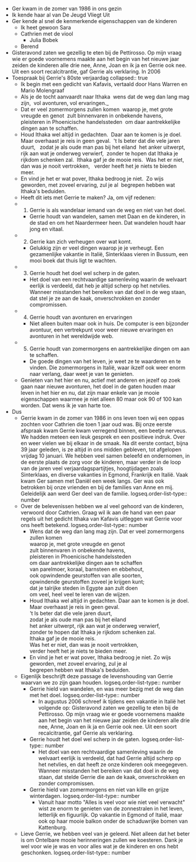 - Ger kwam in de zomer van 1986 in ons gezin
- Ik kende haar al van De Jeugd Vliegt Uit
- Ger kende al snel de kenmerkende eigenschappen van de kinderen
	- Ik heet gewoon Sara
	- Cathrien met de viool
		- Julia Bobek
	- Berend
- Gisteravond zaten we gezellig te eten bij de Pettirosso. Op mijn vraag wie er goede voornemens maakte aan het begin van het nieuwe jaar zeiden de kinderen alle drie nee, Anne, Joan en ik ja en Gerrie ook nee. Uit een soort recalcitrantie, gaf Gerrie als verklaring. In 2006
- Toespraak bij Gerrie's 80ste verjaardag
  collapsed:: true
	- Ik begin met een gedicht van Kafavis, vertaald door Hans Warren en Mario Molengraaf
	- Als je de tocht aanvaardt naar Ithaka 
	  wens dat de weg dan lang mag zijn, 
	  vol avonturen, vol ervaringen._
	- Dat er veel zomermorgens zullen komen 
	  waarop je, met grote vreugde en genot 
	  zult binnenvaren in onbekende havens, 
	  pleisteren in Phoenicische handelssteden 
	  om daar aantrekkelijke dingen aan te schaffen.
	- Houd Ithaka wel altijd in gedachten. 
	  Daar aan te komen is je doel. 
	  Maar overhaast je reis in geen geval. 
	  't Is beter dat die vele jaren duurt,  
	  zodat je als oude man pas bij het eiland 
	  het anker uitwerpt, rijk aan wat je onderweg verwierf, 
	  zonder te hopen dat Ithaka je rijkdom schenken zal. 
	  Ithaka gaf je de mooie reis. 
	  Was het er niet, dan was je nooit vertrokken,  
	  verder heeft het je niets te bieden meer.
	- En vind je het er wat pover, Ithaka bedroog je niet. 
	  Zo wijs geworden, met zoveel ervaring, zul je al 
	  begrepen hebben wat Ithaka's beduiden.
	- Heeft dit iets met Gerrie te maken? Ja, om vijf redenen:
	- 1. Gerrie is als wandelaar iemand van de weg en niet van het doel.
		- Gerrie houdt van wandelen, samen met Daan en de kinderen, in de stad en om het Naardermeer heen. Dat wandelen houdt haar jong en vitaal.
	- 2. Gerrie kan zich verheugen over wat komt.
		- Gelukkig zijn er veel dingen waarop je je verheugt. Een gezamenlijke vakantie in Italië, Sinterklaas vieren in Bussum, een mooi boek dat thuis ligt te wachten.
	- 3. Gerrie houdt het doel wel scherp in de gaten.
		- Het doel van een rechtvaardige samenleving waarin de welvaart eerlijk is verdeeld, dat heb je altijd scherp op het netvlies. Wanneer misstanden het bereiken van dat doel in de weg staan, dat stel je ze aan de kaak, onverschrokken en zonder compromissen.
	- 4. Gerrie houdt van avonturen en ervaringen
		- Niet alleen buiten maar ook in huis. De computer is een bijzonder avontuur, een vertrekpunt voor weer nieuwe ervaringen en avonturen in het wereldwijde web.
	- 5. Gerrie houdt van zomermorgens en aantrekkelijke dingen om aan te schaffen.
		- De goede dingen van het leven, je weet ze te waarderen en te vinden. Die zomermorgens in Italië, waar ikzelf ook weer enorm naar verlang, daar weet je van te genieten.
	- Genieten van het hier en nu, actief met anderen en jezelf op zoek gaan naar nieuwe avonturen, het doel in de gaten houden maar leven in het hier en nu, dat zijn maar enkele van je mooie eigenschappen waarmee je niet alleen 80 maar ook 90 of 100 kan worden. Dat wens ik je van harte toe.
- Dus
	- Gerrie kwam in de zomer van 1986 in ons leven toen wij een oppas zochten voor Cathrien die toen 1 jaar oud was. Bij onze eerste afspraak kwam Gerrie kwam verregend binnen, een beetje nerveus. We hadden meteen een leuk gesprek en een positieve indruk. Over en weer vielen we bij elkaar in de smaak. Na dit eerste contact, bijna 39 jaar geleden, is ze altijd in ons midden gebleven, tot afgelopen vrijdag 10 januari. We hebben veel samen beleefd en ondernomen, in de eerste plaats de zorg voor de kinderen, maar verder in de loop van de jaren veel verjaardagspartijtjes, hoogtijdagen zoals Sinterklaas, en diverse vakanties in Egmond, Frankrijk en Italië. Vaak kwam Ger samen met Daniël een week langs. Ger was ook betrokken bij onze vrienden en bij de families van Anne en mij. Geleidelijk aan werd Ger deel van de familie.
	  logseq.order-list-type:: number
	- Over de belevenissen hebben we al veel gehoord van de kinderen, verwoord door Cathrien. Graag wil ik aan de hand van een paar regels uit het  gedicht Ithaka van Kafavis uitleggen wat Gerrie voor ons heeft betekend.
	  logseq.order-list-type:: number
		- Wens dat de weg dan lang mag zijn.
		  Dat er veel zomermorgens zullen komen  
		  waarop je, met grote vreugde en genot  
		  zult binnenvaren in onbekende havens,  
		  pleisteren in Phoenicische handelssteden  
		  om daar aantrekkelijke dingen aan te schaffen  
		  van parelmoer, koraal, barnsteen en ebbehout,  
		  ook opwindende geurstoffen van alle soorten,  
		  opwindende geurstoffen zoveel je krijgen kunt;  
		  dat je talrijke steden in Egypte aan zult doen  
		  om veel, heel veel te leren van de wijzen.
		- Houd Ithaka wel altijd in gedachten.
		  Daar aan te komen is je doel.  
		  Maar overhaast je reis in geen geval.  
		  't Is beter dat die vele jaren duurt,  
		  zodat je als oude man pas bij het eiland  
		  het anker uitwerpt, rijk aan wat je onderweg verwierf,  
		  zonder te hopen dat Ithaka je rijkdom schenken zal.  
		  Ithaka gaf je de mooie reis.  
		  Was het er niet, dan was je nooit vertrokken,  
		  verder heeft het je niets te bieden meer.
		- En vind je het er wat pover, Ithaka bedroog je niet.
		  Zo wijs geworden, met zoveel ervaring, zul je al  
		  begrepen hebben wat Ithaka's beduiden.
	- Eigenlijk beschrijft deze passage de levenshouding van Gerrie waarvan we zo zijn gaan houden.
	  logseq.order-list-type:: number
		- Gerrie hield van wandelen, en was meer bezig met de weg dan met het doel.
		  logseq.order-list-type:: number
			- In augustus 2006 schreef ik tijdens een vakantie in Italië het volgende op: Gisteravond zaten we gezellig te eten bij de Pettirosso. Op mijn vraag wie er goede voornemens maakte aan het begin van het nieuwe jaar zeiden de kinderen alle drie nee, Anne, Joan en ik ja en Gerrie ook nee. Uit een soort recalcitrantie, gaf Gerrie als verklaring.
		- Gerrie houdt het doel wel scherp in de gaten.
		  logseq.order-list-type:: number
			- Het doel van een rechtvaardige samenleving waarin de welvaart eerlijk is verdeeld, dat had Gerrie altijd scherp op het netvlies, en dat heeft ze onze kinderen ook meegegeven. Wanneer misstanden het bereiken van dat doel in de weg staan, dat stelde Gerrie die aan de kaak, onverschrokken en zonder compromissen.
		- Gerrie hield van zomermorgens en niet van kille en grijze winterdagen.
		  logseq.order-list-type:: number
			- Vanuit haar motto "Alles is veel voor wie niet veel verwacht" wist ze enorm te genieten van de zonnestralen in het leven, letterlijk en figuurlijk. Op vakantie in Egmond of Italië, maar ook op haar mooie balkon onder de schaduwrijke bomen van Kattenburg.
	- Lieve Gerrie, we hebben veel van je geleerd. Niet alleen dat het beter is om Ontelbare mooie herinneringen zullen we koesteren. Dank je wel voor wie je was en voor alles wat je de kinderen en ons hebt geschonken.
	  logseq.order-list-type:: number